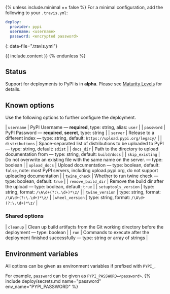 {% unless include.minimal == false %}
For a minimal configuration, add the following to your `.travis.yml`:

```yaml
deploy:
  provider: pypi
  username: <username>
  password: <encrypted password>
```
{: data-file=".travis.yml"}



{{ include.content }}
{% endunless %}

## Status

Support for deployments to PyPI is in **alpha**. Please see [Maturity Levels](/user/deployment-v2#maturity-levels) for details.
## Known options

Use the following options to further configure the deployment.

| `username` | PyPI Username &mdash; **required**, type: string, alias: `user` |
| `password` | PyPI Password &mdash; **required**, **secret**, type: string |
| `server` | Release to a different index &mdash; type: string, default: `https://upload.pypi.org/legacy/` |
| `distributions` | Space-separated list of distributions to be uploaded to PyPI &mdash; type: string, default: `sdist` |
| `docs_dir` | Path to the directory to upload documentation from &mdash; type: string, default: `build/docs` |
| `skip_existing` | Do not overwrite an existing file with the same name on the server. &mdash; type: boolean |
| `upload_docs` | Upload documentation &mdash; type: boolean, default: `false`, note: most PyPI servers, including upload.pypi.org, do not support uploading documentation |
| `twine_check` | Whether to run twine check &mdash; type: boolean, default: `true` |
| `remove_build_dir` | Remove the build dir after the upload &mdash; type: boolean, default: `true` |
| `setuptools_version` | type: string, format: `/\A\d+(?:\.\d+)*\z/` |
| `twine_version` | type: string, format: `/\A\d+(?:\.\d+)*\z/` |
| `wheel_version` | type: string, format: `/\A\d+(?:\.\d+)*\z/` |

### Shared options

| `cleanup` | Clean up build artifacts from the Git working directory before the deployment &mdash; type: boolean |
| `run` | Commands to execute after the deployment finished successfully &mdash; type: string or array of strings |

## Environment variables

All options can be given as environment variables if prefixed with `PYPI_`.

For example, `password` can be given as `PYPI_PASSWORD=<password>`.
{% include deploy/secrets.md name="password" env_name="PYPI_PASSWORD" %}